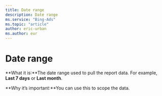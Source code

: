 ```yaml
---
title: Date range
description: Date range
ms.service: "Bing-Ads"
ms.topic: "article"
author: eric-urban
ms.author: eur
---
```


# Date range

**What it is:**The date range used to pull the report data. For example, **Last 7 days** or **Last month**.

**Why it’s important:**You can use this to scope the data.


